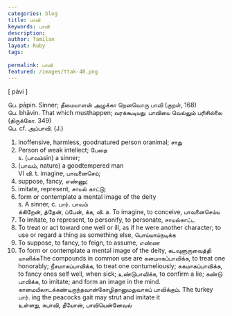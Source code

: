 ```yaml
---
categories: blog
title: பாவி
keywords: பாவி
description: 
author: Tamilan
layout: Ruby
tags: 
 
permalink: பாவி
featured: /images/ttak-48.png
---
```

  
[ pāvi ]  
  
பெ. pāpin. Sinner; தீமையாளன் அழுக்கா றெனவொரு பாவி (குறள், 168)  
பெ. bhāvin. That which musthappen; வரக்கூடியது. பாவியை வெல்லும் பரிசில்லை (திருக்கோ. 349)  
பெ. cf. அப்பாவி. (J.)  
1. Inoffensive, harmless, goodnatured person oranimal; சாது  
2. Person of weak intellect; பேதை  
s. (பாவம்sin) a sinner;  
2. (பாவம், nature) a goodtempered man  
VI வி. t. imagine, பாவனைசெய்;  
2. suppose, fancy, எண்ணு;  
3. imitate, represent, சாயல் காட்டு;  
4. form or contemplate a mental image of the deity  
s. A sinner, c. பார். பாவம்  
க்கிறேன், த்தேன், ப்பேன், க்க, வி. a. To imagine, to conceive, பாவனைசெய்ய  
2. To imitate, to represent, to personify, to personate, சாயல்காட்ட  
3. To treat or act toward one well or ill, as if he were another character; to use or regard a thing as something else, பொய்யாய்நடிக்க  
4. To suppose, to fancy, to feign, to assume, எண்ண  
5. To form or contemplate a mental image of the deity, கடவுளுருவைத்தி யானிக்கThe compounds in common use are கனமாகப்பாவிக்க, to treat one honorably; நீசமாகப்பாவிக்க, to treat one contumeliously; சுகமாகப்பாவிக்க, to fancy ones self well, when sick; உண்டுபாவிக்க, to confirm a lie; கண்டு பாவிக்க, to imitate; and form an image in the mind. கானமயிலாடக்கண்டிருந்தவான்கோழிதானுமதுவாகப் பாவிக்கும். The turkey பார். ing the peacocks gait may strut and imitate it  
உள்ளது, சுபாவி, தீயோன், பாவியென்னேவல்